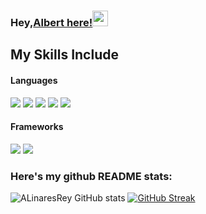 ### Hey,[Albert here!](https://www.linkedin.com/in/albert-linares-rey-57a76710a/)<img src="https://media.giphy.com/media/hvRJCLFzcasrR4ia7z/giphy.gif" width="25px">

## My Skills Include

<h4> Languages </h4>
<span> 
  <img src="https://img.shields.io/badge/HTML5-E34F26?style=for-the-badge&logo=html5&logoColor=white">
  <img src="https://img.shields.io/badge/JavaScript-F7DF1E?style=for-the-badge&logo=javascript&logoColor=black">
  <img src="https://img.shields.io/badge/Java-ED8B00?style=for-the-badge&logo=java&logoColor=white">
  <img src="https://img.shields.io/badge/PHP-777BB4?style=for-the-badge&logo=php&logoColor=white">
  <img src="https://img.shields.io/badge/kotlin-%237F52FF.svg?style=for-the-badge&logo=kotlin&logoColor=white">

</span>

<h4> Frameworks </h4>
<span> 
  <img src="https://img.shields.io/badge/react_native-%2320232a.svg?style=for-the-badge&logo=react&logoColor=%2361DAFB">
  <img src="https://img.shields.io/badge/WordPress-%23117AC9.svg?style=for-the-badge&logo=WordPress&logoColor=white">
</span>

### Here's my github README stats:

![ALinaresRey GitHub stats](https://github-readme-stats.vercel.app/api?username=ALinaresRey&show_icons=true&theme=radical) 
[![GitHub Streak](https://github-readme-streak-stats.herokuapp.com/?user=ALinaresRey&theme=radical)](https://git.io/streak-stats) 
